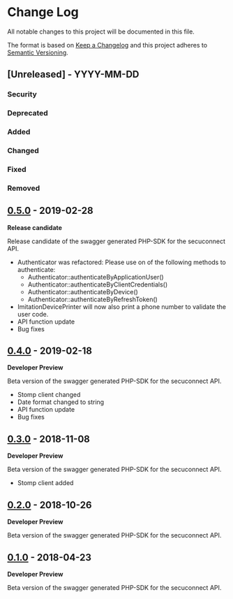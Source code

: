 # Change Log
All notable changes to this project will be documented in this file.

The format is based on [Keep a Changelog](http://keepachangelog.com/)
and this project adheres to [Semantic Versioning](http://semver.org/).

## [Unreleased] - YYYY-MM-DD

### Security

### Deprecated

### Added

### Changed

### Fixed

### Removed


## [0.5.0] - 2019-02-28

**Release candidate**

Release candidate of the swagger generated PHP-SDK for the secuconnect API.

- Authenticator was refactored: Please use on of the following methods to authenticate:
    - Authenticator::authenticateByApplicationUser()
    - Authenticator::authenticateByClientCredentials()
    - Authenticator::authenticateByDevice()
    - Authenticator::authenticateByRefreshToken()
- ImitationDevicePrinter will now also print a phone number to validate the user code.
- API function update
- Bug fixes


## [0.4.0] - 2019-02-18

**Developer Preview**

Beta version of the swagger generated PHP-SDK for the secuconnect API.

- Stomp client changed
- Date format changed to string
- API function update
- Bug fixes


## [0.3.0] - 2018-11-08

**Developer Preview**

Beta version of the swagger generated PHP-SDK for the secuconnect API.

- Stomp client added


## [0.2.0] - 2018-10-26

**Developer Preview**

Beta version of the swagger generated PHP-SDK for the secuconnect API.


## [0.1.0] - 2018-04-23

**Developer Preview**

Beta version of the swagger generated PHP-SDK for the secuconnect API.




[0.1.0]:https://github.com/secuconnect/secuconnect-php-sdk/releases/tag/v0.1.0
[0.2.0]:https://github.com/secuconnect/secuconnect-php-sdk/compare/0.1.0...0.2.0
[0.3.0]:https://github.com/secuconnect/secuconnect-php-sdk/compare/0.2.0...0.3.0
[0.4.0]:https://github.com/secuconnect/secuconnect-php-sdk/compare/0.3.0...0.4.0
[0.5.0]:https://github.com/secuconnect/secuconnect-php-sdk/compare/0.4.0...0.5.0
